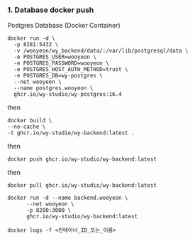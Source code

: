 ### 1. Database docker push

Postgres Database (Docker Container)

```
docker run -d \
  -p 8281:5432 \
  -v /wooyeon/wy_backend/data/:/var/lib/postgresql/data \
  -e POSTGRES_USER=wooyeon \
  -e POSTGRES_PASSWORD=wooyeon \
  -e POSTGRES_HOST_AUTH_METHOD=trust \
  -e POSTGRES_DB=wy-postgres \
  --net wooyeon \
  --name postgres.wooyeon \
  ghcr.io/wy-studio/wy-postgres:16.4
```

then

```
docker build \
--no-cache \
-t ghcr.io/wy-studio/wy-backend:latest .
```

then

```
docker push ghcr.io/wy-studio/wy-backend:latest
```

then

```
docker pull ghcr.io/wy-studio/wy-backend:latest
```

```
docker run -d --name backend.wooyeon \
      --net wooyeon \
      -p 8280:3000 \
      ghcr.io/wy-studio/wy-backend:latest
```
```
docker logs -f <컨테이너_ID_또는_이름>
```
